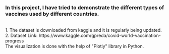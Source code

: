 <h3> In this project, I have tried to demonstrate the different types of vaccines used by different countries.</h3> <br>
1. The dataset is downloaded from kaggle and it is regularly being updated.<br>
2. Dataset Link: https://www.kaggle.com/gpreda/covid-world-vaccination-progress<br>
The visualization is done with the help of "Plotly" library in Python.

